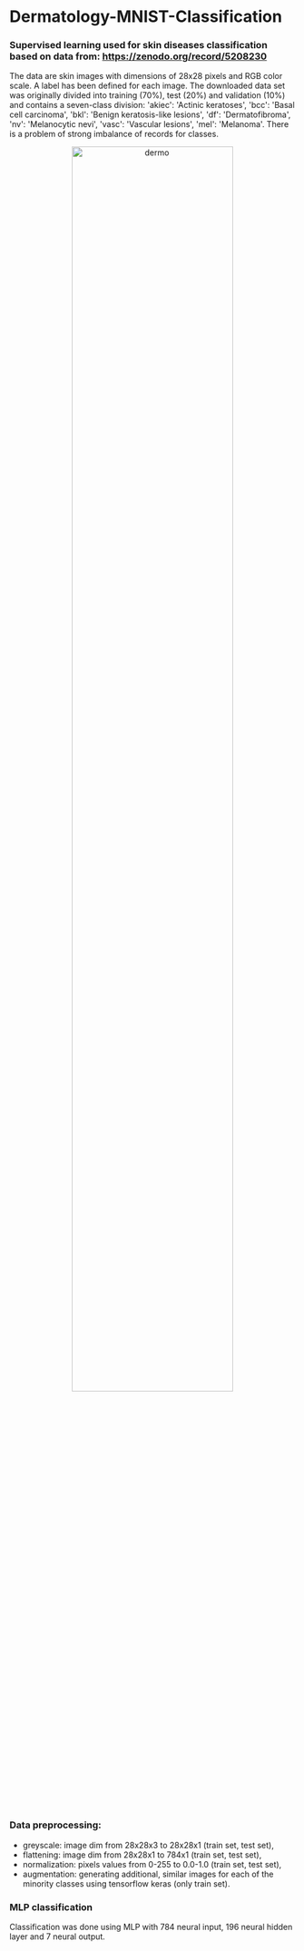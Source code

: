 # Dermatology-MNIST-Classification
### Supervised learning used for skin diseases classification based on data from: https://zenodo.org/record/5208230
The data are skin images with dimensions of 28x28 pixels and RGB color scale. A label has been defined for each image. The downloaded data set was originally divided into training (70%), test (20%) and validation (10%) and contains a seven-class division: 'akiec': 'Actinic keratoses', 'bcc': 'Basal cell carcinoma', 'bkl': 'Benign keratosis-like lesions', 'df': 'Dermatofibroma', 'nv': 'Melanocytic nevi', 'vasc': 'Vascular lesions', 'mel': 'Melanoma'. There is a problem of strong imbalance of records for classes.


<p align="center">
  <img src="https://github.com/PatrykSpierewka/Dermatology-MNIST-Classification/assets/101202344/8850706e-5773-49cc-b167-3db63d52237b" alt="dermo" style="width: 75%; height: auto;">
</p>

### Data preprocessing:
- greyscale: image dim from 28x28x3 to 28x28x1 (train set, test set),
- flattening: image dim from 28x28x1 to 784x1 (train set, test set),
- normalization: pixels values from 0-255 to 0.0-1.0 (train set, test set),
- augmentation: generating additional, similar images for each of the minority classes using tensorflow keras (only train set).

### MLP classification
Classification was done using MLP with 784 neural input, 196 neural hidden layer and 7 neural output.
